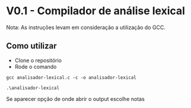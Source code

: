 # V0.1 - Compilador de análise lexical

Nota: As instruções levam em consideração a utilização do GCC.

## Como utilizar

- Clone o repositório
- Rode o comando
```
gcc analisador-lexical.c -c -o analisador-lexical
```
```
.\analisador-lexical
```

Se aparecer opção de onde abrir o output escolhe notas
